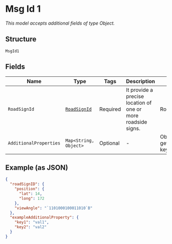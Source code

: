 
# Msg Id 1

*This model accepts additional fields of type Object.*

## Structure

`MsgId1`

## Fields

| Name | Type | Tags | Description | Getter | Setter |
|  --- | --- | --- | --- | --- | --- |
| `RoadSignId` | [`RoadSignId`](../../doc/models/road-sign-id.md) | Required | It provide a precise location of one or more roadside signs. | RoadSignId getRoadSignId() | setRoadSignId(RoadSignId roadSignId) |
| `AdditionalProperties` | `Map<String, Object>` | Optional | - | Object getAdditionalProperty(String key) | additionalProperty(String key, Object value) |

## Example (as JSON)

```json
{
  "roadSignID": {
    "position": {
      "lat": 14,
      "long": 172
    },
    "viewAngle": "`1101000100011010`B"
  },
  "exampleAdditionalProperty": {
    "key1": "val1",
    "key2": "val2"
  }
}
```

